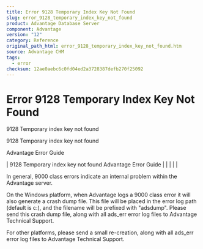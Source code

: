 ```yaml
---
title: Error 9128 Temporary Index Key Not Found
slug: error_9128_temporary_index_key_not_found
product: Advantage Database Server
component: Advantage
version: "12"
category: Reference
original_path_html: error_9128_temporary_index_key_not_found.htm
source: Advantage CHM
tags:
  - error
checksum: 12ae0aebc6c0fd04ed2a3728387defb270f25092
---
```


# Error 9128 Temporary Index Key Not Found

9128 Temporary index key not found

9128 Temporary index key not found

Advantage Error Guide

| 9128 Temporary index key not found  Advantage Error Guide |  |  |  |  |

In general, 9000 class errors indicate an internal problem within the Advantage server.

On the Windows platform, when Advantage logs a 9000 class error it will also generate a crash dump file. This file will be placed in the error log path (default is c:\), and the filename will be prefixed with "adsdump". Please send this crash dump file, along with all ads\_err error log files to Advantage Technical Support.

For other platforms, please send a small re-creation, along with all ads\_err error log files to Advantage Technical Support.
